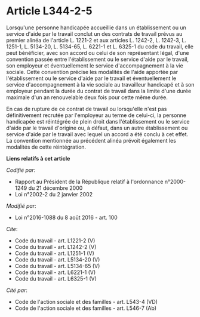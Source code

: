 # Article L344-2-5

Lorsqu'une personne handicapée accueillie dans un établissement ou un service d'aide par le travail conclut un des contrats
de travail prévus au premier alinéa de l'article L. 1221-2 et aux articles L. 1242-2, L. 1242-3, L. 1251-1, L. 5134-20, L.
5134-65, L. 6221-1 et L. 6325-1 du code du travail, elle peut bénéficier, avec son accord ou celui de son représentant légal,
d'une convention passée entre l'établissement ou le service d'aide par le travail, son employeur et éventuellement le service
d'accompagnement à la vie sociale. Cette convention précise les modalités de l'aide apportée par l'établissement ou le
service d'aide par le travail et éventuellement le service d'accompagnement à la vie sociale au travailleur handicapé et à
son employeur pendant la durée du contrat de travail dans la limite d'une durée maximale d'un an renouvelable deux fois pour
cette même durée. 

En cas de rupture de ce contrat de travail ou lorsqu'elle n'est pas définitivement recrutée par l'employeur au terme de
celui-ci, la personne handicapée est réintégrée de plein droit dans l'établissement ou le service d'aide par le travail
d'origine ou, à défaut, dans un autre établissement ou service d'aide par le travail avec lequel un accord a été conclu à cet
effet. La convention mentionnée au précédent alinéa prévoit également les modalités de cette réintégration.

**Liens relatifs à cet article**

_Codifié par_:

  - Rapport au Président de la République relatif à l'ordonnance n°2000-1249 du 21 décembre 2000
  - Loi n°2002-2 du 2 janvier 2002

_Modifié par_:

  - Loi n°2016-1088 du 8 août 2016 - art. 100

_Cite_:

  - Code du travail - art. L1221-2 (V)
  - Code du travail - art. L1242-2 (V)
  - Code du travail - art. L1251-1 (V)
  - Code du travail - art. L5134-20 (V)
  - Code du travail - art. L5134-65 (V)
  - Code du travail - art. L6221-1 (V)
  - Code du travail - art. L6325-1 (V)

_Cité par_:

  - Code de l'action sociale et des familles - art. L543-4 (VD)
  - Code de l'action sociale et des familles - art. L546-7 (Ab)
